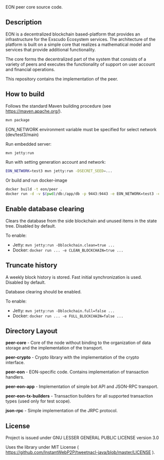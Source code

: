 EON peer core source code.


Description
-----------

EON is a decentralized blockchain based-platform that provides an 
infrastructure for the Exscudo Ecosystem services. The  architecture  of  the  
platform  is  built  on  a  simple  core  that realizes a mathematical model and 
services that provide additional functionality. 

The core forms the decentralized part of the system that consists of a variety 
of peers and executes the functionality of support on user account and financial 
operations.

This repository contains the implementation of the peer.


How to build 
------------

Follows the standard Maven building procedure (see https://maven.apache.org/).
```bash
mvn package
```

EON_NETWORK environment variable must be specified for select network (dev/test3/main)

Run embedded server:
```bash
mvn jetty:run
```

Run with setting generation account and network:
```bash
EON_NETWORK=test3 mvn jetty:run -DSECRET_SEED=...
```

Or build and run docker-image
```bash
docker build -t eon/peer .
docker run -d -v $(pwd)/db:/app/db -p 9443:9443 -e EON_NETWORK=test3 -e SECRET_SEED=... eon/peer
```


Enable database clearing
----------------
Clears the database from the side blockchain and unused items in the state tree.
Disabled by default.

To enable:
* Jetty: `mvn jetty:run -Dblockchain.clean=true ...`
* Docker: `docker run ... -e CLEAN_BLOCKCHAIN=true ...`

Truncate history
----------------
A weekly block history is stored. Fast initial synchronization is used.
Disabled by default.

Database clearing should be enabled.

To enable:
* Jetty: `mvn jetty:run -Dblockchain.full=false ...`
* Docker: `docker run ... -e FULL_BLOCKCHAIN=false ...`

Directory Layout
----------------

**peer-core** - Core of the node without binding to the organization of data storage and the implementation of the transport.

**peer-crypto** - Crypto library with the implementation of the crypto interface.

**peer-eon** - EON-specific code. Contains implementation of transaction handlers.

**peer-eon-app** - Implementation of simple bot API and JSON-RPC transport.

**peer-eon-tx-builders** - Transaction builders for all supported transaction types (used only for test scope).

**json-rpc** - Simple implementation of the JRPC protocol.

License
-------

Project is issued under GNU LESSER GENERAL PUBLIC LICENSE version 3.0

Uses the library under MIT License ( https://github.com/InstantWebP2P/tweetnacl-java/blob/master/LICENSE ).
